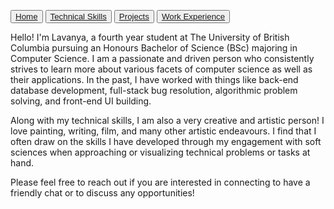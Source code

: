 
<button type="button"> <a href="https://lavanyamenon15.github.io"> Home </a> </button> 
<button type="button"> <a href="https://lavanyamenon15.github.io/technicalskills"> Technical Skills </a> </button> 
<button type="button"> <a href="https://lavanyamenon15.github.io/projects"> Projects </a> </button> 
<button type="button"> <a href="https://lavanyamenon15.github.io/workexperience"> Work Experience </a> </button> 

Hello! I'm Lavanya, a fourth year student at The University of British Columbia pursuing an Honours Bachelor of Science (BSc) majoring in Computer Science. I am a passionate and driven person who consistently strives to learn more about various facets of computer science as well as their applications. In the past, I have worked with things like back-end database development, full-stack bug resolution, algorithmic problem solving, and front-end UI building.

Along with my technical skills, I am also a very creative and artistic person! I love painting, writing, film, and many other artistic endeavours. I find that I often draw on the skills I have developed through my engagement with soft sciences when approaching or visualizing technical problems or tasks at hand.

Please feel free to reach out if you are interested in connecting to have a friendly chat or to discuss any opportunities!

